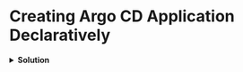 # Creating Argo CD Application Declaratively

<details>
<summary><b>Solution</b></summary>
<p>

## 1. Create an Argo CD application declaratively using YAML

**Example manifest:**

```yaml
apiVersion: argoproj.io/v1alpha1
kind: Application
metadata:
  name: guestbook
  namespace: argocd
spec:
  destination:
    namespace: guestbook
    server: "https://kubernetes.default.svc"
  project: default
  source:
    path: guestbook
    repoURL: "https://github.com/spy86/argocd-example-apps.git"
    targetRevision: master
  syncPolicy:
    syncOptions:
      - CreateNamespace=true
```

## 2. Apply this manifest with kubectl

```bash
kubectl apply -f app.yaml -n argocd
```

## 3. Verify if the app is deployed in ArgoCD

```bash
kubectl get application -n argocd
```

## 4. Retrieve the admin password for ArgoCD WebUI

```bash
kubectl port-forward svc/argocd-server -n argocd 8080:443
kubectl -n argocd get secret argocd-initial-admin-secret -o jsonpath="{.data.password}" | base64 -d; echo
```

## 5. Now log in to the UI and click Sync

</p>
</details>
